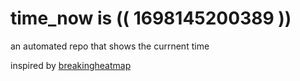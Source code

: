 # time_now is (( 1698145200389 ))

an automated repo that shows the currnent time

inspired by [breakingheatmap](https://github.com/breakingheatmap/breakingheatmap)